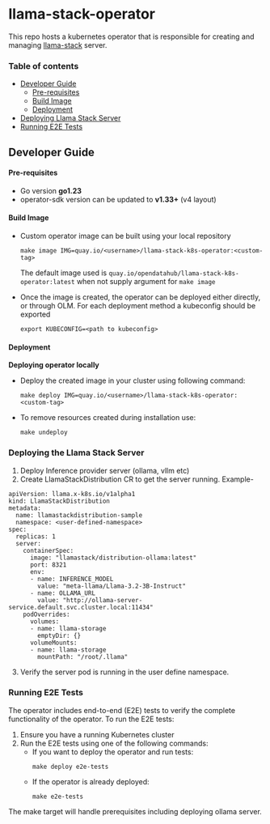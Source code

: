 # llama-stack-operator
This repo hosts a kubernetes operator that is responsible for creating and managing [llama-stack](https://github.com/meta-llama/llama-stack) server.

### Table of contents

- [Developer Guide](#developer-guide)
    - [Pre-requisites](#pre-requisites)
    - [Build Image](#build-image)
    - [Deployment](#deployment)
- [Deploying Llama Stack Server](#deploying-the-llama-stack-server)
- [Running E2E Tests](#running-e2e-tests)


## Developer Guide

#### Pre-requisites

- Go version **go1.23**
- operator-sdk version can be updated to **v1.33+** (v4 layout)


#### Build Image

- Custom operator image can be built using your local repository

  ```commandline
  make image IMG=quay.io/<username>/llama-stack-k8s-operator:<custom-tag>
  ```

  The default image used is `quay.io/opendatahub/llama-stack-k8s-operator:latest` when not supply argument for `make image`


- Once the image is created, the operator can be deployed either directly, or through OLM. For each deployment method a
  kubeconfig should be exported

  ```commandline
  export KUBECONFIG=<path to kubeconfig>
  ```

#### Deployment

**Deploying operator locally**

- Deploy the created image in your cluster using following command:

  ```commandline
  make deploy IMG=quay.io/<username>/llama-stack-k8s-operator:<custom-tag>
  ```

- To remove resources created during installation use:

  ```commandline
  make undeploy
  ```

### Deploying the Llama Stack Server

1. Deploy Inference provider server (ollama, vllm etc)
2. Create LlamaStackDistribution CR to get the server running. Example-
```
apiVersion: llama.x-k8s.io/v1alpha1
kind: LlamaStackDistribution
metadata:
  name: llamastackdistribution-sample
  namespace: <user-defined-namespace>
spec:
  replicas: 1
  server:
    containerSpec:
      image: "llamastack/distribution-ollama:latest"
      port: 8321
      env:
      - name: INFERENCE_MODEL
        value: "meta-llama/Llama-3.2-3B-Instruct"
      - name: OLLAMA_URL
        value: "http://ollama-server-service.default.svc.cluster.local:11434"
    podOverrides:
      volumes:
      - name: llama-storage
        emptyDir: {}
      volumeMounts:
      - name: llama-storage
        mountPath: "/root/.llama"
```
3. Verify the server pod is running in the user define namespace.

### Running E2E Tests

The operator includes end-to-end (E2E) tests to verify the complete functionality of the operator. To run the E2E tests:

1. Ensure you have a running Kubernetes cluster
2. Run the E2E tests using one of the following commands:
   - If you want to deploy the operator and run tests:
     ```commandline
     make deploy e2e-tests
     ```
   - If the operator is already deployed:
     ```commandline
     make e2e-tests
     ```

The make target will handle prerequisites including deploying ollama server.
